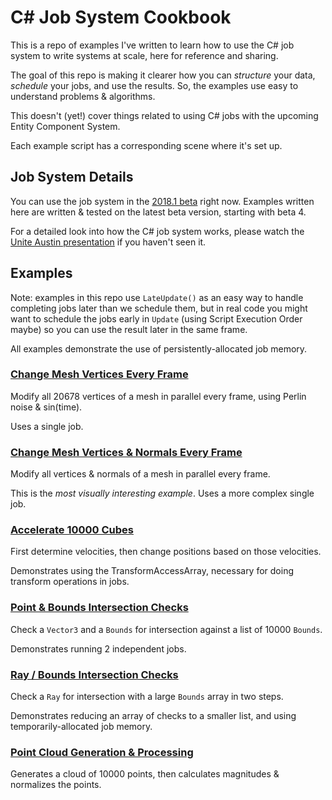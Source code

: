 C# Job System Cookbook
=======================

This is a repo of examples I've written to learn how to use the C# job system to write systems at scale, here for reference and sharing.  

The goal of this repo is making it clearer how you can _structure_ your data, _schedule_ your jobs, and use the results. 
So, the examples use easy to understand problems & algorithms. 

This doesn't (yet!) cover things related to using C# jobs with the upcoming Entity Component System.

Each example script has a corresponding scene where it's set up.

## Job System Details

You can use the job system in the [2018.1 beta](https://unity3d.com/unity/beta) right now. 
Examples written here are written & tested on the latest beta version, starting with beta 4.

For a detailed look into how the C# job system works, please watch the [Unite Austin presentation](https://www.youtube.com/watch?v=AXUvnk7Jws4) if you haven't seen it.  

## Examples

Note: examples in this repo use `LateUpdate()` as an easy way to handle completing jobs later than we schedule them, but in real code you might want to schedule the jobs early in `Update` (using Script Execution Order maybe) so you can use the result later in the same frame.

All examples demonstrate the use of persistently-allocated job memory.

### [Change Mesh Vertices Every Frame](Assets/Scripts/MeshVerticesParallelUpdate.cs)

Modify all 20678 vertices of a mesh in parallel every frame, using Perlin noise & sin(time).

Uses a single job.

### [Change Mesh Vertices & Normals Every Frame](Assets/Scripts/MeshComplexParallel.cs)

Modify all vertices & normals of a mesh in parallel every frame.

This is the *most visually interesting example*.  Uses a more complex single job.

### [Accelerate 10000 Cubes](Assets/Scripts/AccelerationParallelFor.cs)

First determine velocities, then change positions based on those velocities.

Demonstrates using the TransformAccessArray, necessary for doing transform operations in jobs.    

### [Point & Bounds Intersection Checks](Assets/Scripts/CheckBoundsParallelFor.cs)

Check a `Vector3` and a `Bounds` for intersection against a list of 10000 `Bounds`.

Demonstrates running 2 independent jobs. 

### [Ray / Bounds Intersection Checks](Assets/Scripts/RayBoundsIntersection.cs)

Check a `Ray` for intersection with a large `Bounds` array in two steps.

Demonstrates reducing an array of checks to a smaller list, and using temporarily-allocated job memory. 

### [Point Cloud Generation & Processing](Assets/Scripts/PointCloudProcessing.cs)

Generates a cloud of 10000 points, then calculates magnitudes & normalizes the points.



